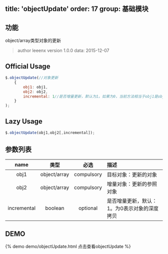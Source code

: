 title: 'objectUpdate'
order: 17
group: 基础模块
---

## 功能

object/array类型对象的更新

> author leeenx
> version 1.0.0
> data: 2015-12-07

## Official Usage

```javascript
$.objectUpdate(//对象更新
	{
		obj1: obj1,
		obj2: obj2,
		incremental: 1//是否增量更新，默认为1。如果为0，当前方法相当于obj1是obj2的深度拷贝
	}
);
```

## Lazy Usage

```javascript
$.objectUpdate(obj1,obj2[,incremental]);
```

## 参数列表

| name | 类型 | 必选 | 描述 |
| :----: | :----: | :----: | :---- |
| obj1 | object/array | compulsory | 目标对象：更新的对象 |
| obj2 | object/array | compulsory | 增量对象：更新的参照对象 |
| incremental | boolean | optional | 是否增量更新，默认：1。为0表示对象的深度拷贝 |


## DEMO

{% demo demo/objectUpdate.html 点击查看objectUpdate %}
